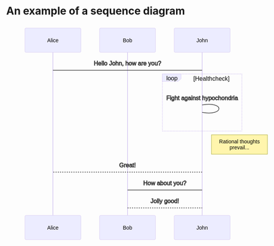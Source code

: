 # An example of a sequence diagram

<svg height="588" fill="#333" font-family="&quot;trebuchet ms&quot;,verdana,arial,sans-serif" font-size="16" style="max-width:750px" viewBox="-50 -10 750 588">
  <line x1="75" x2="75" y1="5" y2="522" fill="#ececff" stroke="#dacef3" stroke-width="2"/>
  <rect width="150" height="65" fill="#ececff" stroke="#dacef3" rx="3" ry="3"/>
  <text x="75" y="32.5" fill="#ececff" stroke="#dacef3" alignment-baseline="central" dominant-baseline="central" font-family="Open-Sans,sans-serif" font-size="14" font-weight="400" text-anchor="middle"><tspan x="75" fill="#000" stroke="none" dy="0">Alice</tspan></text>
  <line x1="275" x2="275" y1="5" y2="522" fill="#ececff" stroke="#dacef3" stroke-width="2"/>
  <rect width="150" height="65" x="200" fill="#ececff" stroke="#dacef3" rx="3" ry="3"/>
  <text x="275" y="32.5" fill="#ececff" stroke="#dacef3" alignment-baseline="central" dominant-baseline="central" font-family="Open-Sans,sans-serif" font-size="14" font-weight="400" text-anchor="middle"><tspan x="275" fill="#000" stroke="none" dy="0">Bob</tspan></text>
  <line x1="475" x2="475" y1="5" y2="522" fill="#ececff" stroke="#dacef3" stroke-width="2"/>
  <rect width="150" height="65" x="400" fill="#ececff" stroke="#dacef3" rx="3" ry="3"/>
  <text x="475" y="32.5" fill="#ececff" stroke="#dacef3" alignment-baseline="central" dominant-baseline="central" font-family="Open-Sans,sans-serif" font-size="14" font-weight="400" text-anchor="middle"><tspan x="475" fill="#000" stroke="none" dy="0">John</tspan></text>
  <text x="275" y="80" stroke="#333" alignment-baseline="middle" dominant-baseline="middle" dy="1em" font-weight="400" text-anchor="middle">Hello John, how are you?</text>
  <line x1="75" x2="475" y1="113" y2="113" fill="none" stroke="#333" stroke-width="1.5"/>
  <text x="475" y="173" stroke="#333" alignment-baseline="middle" dominant-baseline="middle" dy="1em" font-weight="400" text-anchor="middle">Fight against hypochondria</text>
  <path fill="none" stroke="#333" stroke-width="1.5" d="M475 206c60-10 60 30 0 20"/>
  <line x1="368.5" x2="581.5" y1="123" y2="123" fill="#dacef3" stroke="#dacef3" stroke-dasharray="2,2" stroke-width="2"/>
  <line x1="581.5" x2="581.5" y1="123" y2="276" fill="#dacef3" stroke="#dacef3" stroke-dasharray="2,2" stroke-width="2"/>
  <line x1="368.5" x2="581.5" y1="276" y2="276" fill="#dacef3" stroke="#dacef3" stroke-dasharray="2,2" stroke-width="2"/>
  <line x1="368.5" x2="368.5" y1="123" y2="276" fill="#dacef3" stroke="#dacef3" stroke-dasharray="2,2" stroke-width="2"/>
  <polygon fill="#ececff" stroke="#dacef3" points="368.5,123 418.5,123 418.5,136 410.1,143 368.5,143"/>
  <text x="394" y="136" fill="#000" alignment-baseline="middle" dominant-baseline="middle" font-weight="400" text-anchor="middle">loop</text>
  <text x="500" y="141" fill="#000" font-weight="400" text-anchor="middle"><tspan x="500">[Healthcheck]</tspan></text>
  <rect width="150" height="52" x="500" y="286" fill="#fff5ad" stroke="#aa3" rx="0" ry="0"/>
  <text x="575" y="291" fill="#000" alignment-baseline="middle" dominant-baseline="middle" dy="1em" font-size="14" font-weight="400" text-anchor="middle"><tspan x="575">Rational thoughts </tspan></text>
  <text x="575" y="307" fill="#000" alignment-baseline="middle" dominant-baseline="middle" dy="1em" font-size="14" font-weight="400" text-anchor="middle"><tspan x="575">prevail...</tspan></text>
  <text x="275" y="353" stroke="#333" alignment-baseline="middle" dominant-baseline="middle" dy="1em" font-weight="400" text-anchor="middle">Great!</text>
  <line x1="475" x2="75" y1="386" y2="386" fill="none" stroke="#333" stroke-dasharray="3,3" stroke-width="1.5"/>
  <text x="375" y="401" stroke="#333" alignment-baseline="middle" dominant-baseline="middle" dy="1em" font-weight="400" text-anchor="middle">How about you?</text>
  <line x1="475" x2="275" y1="434" y2="434" fill="none" stroke="#333" stroke-width="1.5"/>
  <text x="375" y="449" stroke="#333" alignment-baseline="middle" dominant-baseline="middle" dy="1em" font-weight="400" text-anchor="middle">Jolly good!</text>
  <line x1="275" x2="475" y1="482" y2="482" fill="none" stroke="#333" stroke-dasharray="3,3" stroke-width="1.5"/>
  <rect width="150" height="65" y="502" fill="#ececff" stroke="#dacef3" rx="3" ry="3"/>
  <text x="75" y="534.5" fill="#ececff" stroke="#dacef3" alignment-baseline="central" dominant-baseline="central" font-family="Open-Sans,sans-serif" font-size="14" font-weight="400" text-anchor="middle"><tspan x="75" fill="#000" stroke="none" dy="0">Alice</tspan></text>
  <rect width="150" height="65" x="200" y="502" fill="#ececff" stroke="#dacef3" rx="3" ry="3"/>
  <text x="275" y="534.5" fill="#ececff" stroke="#dacef3" alignment-baseline="central" dominant-baseline="central" font-family="Open-Sans,sans-serif" font-size="14" font-weight="400" text-anchor="middle"><tspan x="275" fill="#000" stroke="none" dy="0">Bob</tspan></text>
  <rect width="150" height="65" x="400" y="502" fill="#ececff" stroke="#dacef3" rx="3" ry="3"/>
  <text x="475" y="534.5" fill="#ececff" stroke="#dacef3" alignment-baseline="central" dominant-baseline="central" font-family="Open-Sans,sans-serif" font-size="14" font-weight="400" text-anchor="middle"><tspan x="475" fill="#000" stroke="none" dy="0">John</tspan></text>
</svg>
